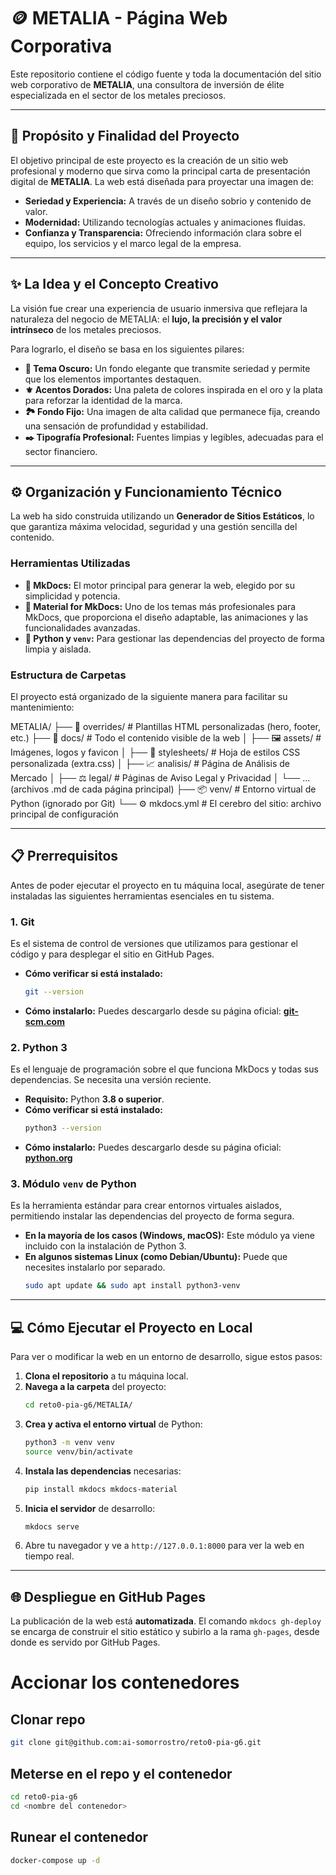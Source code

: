 # 🪙 METALIA - Página Web Corporativa

Este repositorio contiene el código fuente y toda la documentación del sitio web corporativo de **METALIA**, una consultora de inversión de élite especializada en el sector de los metales preciosos.

---

## 🎯 **Propósito y Finalidad del Proyecto**

El objetivo principal de este proyecto es la creación de un sitio web profesional y moderno que sirva como la principal carta de presentación digital de **METALIA**. La web está diseñada para proyectar una imagen de:

*   **Seriedad y Experiencia:** A través de un diseño sobrio y contenido de valor.
*   **Modernidad:** Utilizando tecnologías actuales y animaciones fluidas.
*   **Confianza y Transparencia:** Ofreciendo información clara sobre el equipo, los servicios y el marco legal de la empresa.

---

## ✨ **La Idea y el Concepto Creativo**

La visión fue crear una experiencia de usuario inmersiva que reflejara la naturaleza del negocio de METALIA: el **lujo, la precisión y el valor intrínseco** de los metales preciosos.

Para lograrlo, el diseño se basa en los siguientes pilares:

*   **🌃 Tema Oscuro:** Un fondo elegante que transmite seriedad y permite que los elementos importantes destaquen.
*   **⚜️ Acentos Dorados:** Una paleta de colores inspirada en el oro y la plata para reforzar la identidad de la marca.
*   **🏞️ Fondo Fijo:** Una imagen de alta calidad que permanece fija, creando una sensación de profundidad y estabilidad.
*   **✒️ Tipografía Profesional:** Fuentes limpias y legibles, adecuadas para el sector financiero.

---

## ⚙️ **Organización y Funcionamiento Técnico**

La web ha sido construida utilizando un **Generador de Sitios Estáticos**, lo que garantiza máxima velocidad, seguridad y una gestión sencilla del contenido.

### Herramientas Utilizadas

*   **🚀 MkDocs:** El motor principal para generar la web, elegido por su simplicidad y potencia.
*   **🎨 Material for MkDocs:** Uno de los temas más profesionales para MkDocs, que proporciona el diseño adaptable, las animaciones y las funcionalidades avanzadas.
*   **🐍 Python y `venv`:** Para gestionar las dependencias del proyecto de forma limpia y aislada.

### Estructura de Carpetas

El proyecto está organizado de la siguiente manera para facilitar su mantenimiento:

METALIA/
├── 📂 overrides/       # Plantillas HTML personalizadas (hero, footer, etc.)
├── 📂 docs/            # Todo el contenido visible de la web
│   ├── 🖼️ assets/      # Imágenes, logos y favicon
│   ├── 🎨 stylesheets/ # Hoja de estilos CSS personalizada (extra.css)
│   ├── 📈 analisis/    # Página de Análisis de Mercado
│   ├── ⚖️ legal/       # Páginas de Aviso Legal y Privacidad
│   └── ... (archivos .md de cada página principal)
├── 📦 venv/            # Entorno virtual de Python (ignorado por Git)
└── ⚙️ mkdocs.yml       # El cerebro del sitio: archivo principal de configuración

---

## 📋 **Prerrequisitos**

Antes de poder ejecutar el proyecto en tu máquina local, asegúrate de tener instaladas las siguientes herramientas esenciales en tu sistema.

### 1. Git

Es el sistema de control de versiones que utilizamos para gestionar el código y para desplegar el sitio en GitHub Pages.

*   **Cómo verificar si está instalado:**
    ```bash
    git --version
    ```
*   **Cómo instalarlo:**
    Puedes descargarlo desde su página oficial: **[git-scm.com](https://git-scm.com/downloads)**

### 2. Python 3

Es el lenguaje de programación sobre el que funciona MkDocs y todas sus dependencias. Se necesita una versión reciente.

*   **Requisito:** Python **3.8 o superior**.
*   **Cómo verificar si está instalado:**
    ```bash
    python3 --version
    ```
*   **Cómo instalarlo:**
    Puedes descargarlo desde su página oficial: **[python.org](https://www.python.org/downloads/)**

### 3. Módulo `venv` de Python

Es la herramienta estándar para crear entornos virtuales aislados, permitiendo instalar las dependencias del proyecto de forma segura.

*   **En la mayoría de los casos (Windows, macOS):** Este módulo ya viene incluido con la instalación de Python 3.
*   **En algunos sistemas Linux (como Debian/Ubuntu):** Puede que necesites instalarlo por separado.
    ```bash
    sudo apt update && sudo apt install python3-venv
    ```

---

## 💻 **Cómo Ejecutar el Proyecto en Local**

Para ver o modificar la web en un entorno de desarrollo, sigue estos pasos:

1.  **Clona el repositorio** a tu máquina local.
2.  **Navega a la carpeta** del proyecto:
    ```bash
    cd reto0-pia-g6/METALIA/
    ```
3.  **Crea y activa el entorno virtual** de Python:
    ```bash
    python3 -m venv venv
    source venv/bin/activate
    ```
4.  **Instala las dependencias** necesarias:
    ```bash
    pip install mkdocs mkdocs-material
    ```
5.  **Inicia el servidor** de desarrollo:
    ```bash
    mkdocs serve
    ```
6.  Abre tu navegador y ve a `http://127.0.0.1:8000` para ver la web en tiempo real.

---

## 🌐 **Despliegue en GitHub Pages**

La publicación de la web está **automatizada**. El comando `mkdocs gh-deploy` se encarga de construir el sitio estático y subirlo a la rama `gh-pages`, desde donde es servido por GitHub Pages.


# Accionar los contenedores

## Clonar repo

```bash
git clone git@github.com:ai-somorrostro/reto0-pia-g6.git
```

## Meterse en el repo y el contenedor

```bash
cd reto0-pia-g6
cd <nombre del contenedor>
```

## Runear el contenedor

```bash
docker-compose up -d
```

